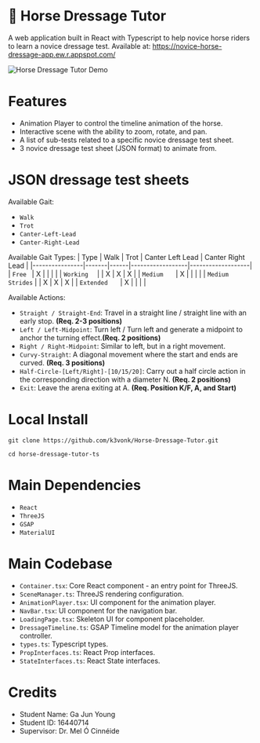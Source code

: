 # :horse: Horse Dressage Tutor
A web application built in React with Typescript to help novice horse riders to learn a novice dressage test. Available at: https://novice-horse-dressage-app.ew.r.appspot.com/

![Horse Dressage Tutor Demo](https://github.com/k3vonk/Horse-Dressage-Tutor/blob/master/Images/app_gif.gif)

# Features
* Animation Player to control the timeline animation of the horse.
* Interactive scene with the ability to zoom, rotate, and pan.
* A list of sub-tests related to a specific novice dressage test sheet.
* 3 novice dressage test sheet (JSON format) to animate from.

# JSON dressage test sheets
Available Gait:
* ```Walk```
* ```Trot```
* ```Canter-Left-Lead```
* ```Canter-Right-Lead```


Available Gait Types:
| Type           | Walk  | Trot | Canter Left Lead | Canter Right Lead |
|----------------|-------|------|------------------|-------------------|
| ```Free ```          | X     |      |                  |                   |
| ```Working  ```      |       | X    | X                | X                 |
| ```Medium   ```      | X     |      |                  |                   |
| ```Medium Strides``` |       | X    | X                | X                 |
| ```Extended   ```    | X     |      |                  |                   |

Available Actions:
* ```Straight / Straight-End```: Travel in a straight line / straight line with an early stop. **(Req. 2-3 positions)**
* ```Left / Left-Midpoint```: Turn left / Turn left and generate a midpoint to anchor the turning effect.**(Req. 2 positions)**
* ```Right / Right-Midpoint```: Similar to left, but in a right movement.
* ```Curvy-Straight```: A diagonal movement where the start and ends are curved. **(Req. 3 positions)**
* ```Half-Circle-[Left/Right]-[10/15/20]```: Carry out a half circle action in the corresponding direction with a diameter N. **(Req. 2 positions)**
* ```Exit```: Leave the arena exiting at A. **(Req. Position K/F, A, and Start)**

# Local Install

```
git clone https://github.com/k3vonk/Horse-Dressage-Tutor.git

cd horse-dressage-tutor-ts
```

# Main Dependencies

* ```React```
* ```ThreeJS```
* ```GSAP```
* ```MaterialUI```

# Main Codebase
* ```Container.tsx```: Core React component - an entry point for ThreeJS.
* ```SceneManager.ts```: ThreeJS rendering configuration.
* ```AnimationPlayer.tsx```: UI component for the animation player.
* ```NavBar.tsx```: UI component for the navigation bar.
* ```LoadingPage.tsx```: Skeleton UI for component placeholder.
* ```DressageTimeline.ts```: GSAP Timeline model for the animation player controller.
* ```types.ts```: Typescript types.
* ```PropInterfaces.ts```: React Prop interfaces.
* ```StateInterfaces.ts```: React State interfaces.

# Credits
* Student Name: Ga Jun Young  <br>
* Student ID: 16440714 <br>
* Supervisor: Dr. Mel Ó Cinnéide <br>
